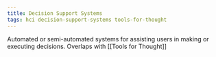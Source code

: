 ```yaml
---
title: Decision Support Systems
tags: hci decision-support-systems tools-for-thought
---
```


Automated or semi-automated systems for assisting users in making or executing decisions. Overlaps with [[Tools for Thought]]
